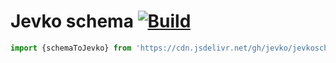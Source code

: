 # Jevko schema [![Build](https://github.com/jevko/jevkoschema.js/actions/workflows/test.yml/badge.svg)](https://github.com/jevko/jevkoschema.js/actions/workflows/test.yml)

```js
import {schemaToJevko} from 'https://cdn.jsdelivr.net/gh/jevko/jevkoschema.js@0.1.1/mod.js'
```
